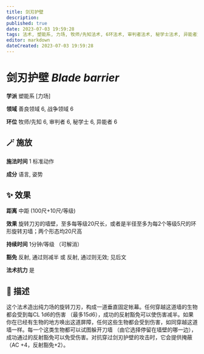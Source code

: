 ```yaml
---
title: 剑刃护壁
description: 
published: true
date: 2023-07-03 19:59:28
tags: 法术, 塑能系, 力场, 牧师/先知法术, 6环法术, 审判者法术, 秘学士法术, 异能者法术, 善良领域, 战争领域
editor: markdown
dateCreated: 2023-07-03 19:59:28
---
```


# **剑刃护壁** *Blade barrier*

**学派** 塑能系 \[力场\] 

**领域** 善良领域 6, 战争领域 6

**环位** 牧师/先知 6, 审判者 6, 秘学士 6, 异能者 6

## 🪄 施放

**施法时间** 1 标准动作

**成分** 语言, 姿势

## ✨ 效果  

**距离** 中距 (100尺+10尺/等级) 

**效果** 旋转刀刃的墙壁，至多每等级20尺长，或者是半径至多为每2个等级5尺的环形旋转刃墙；两个形态均20尺高 

**持续时间** 1分钟/等级 （可解消） 

**豁免** 反射, 通过则减半 或 反射, 通过则无效; 见后文

**法术抗力** 是

## 📖 描述

这个法术造出纯力场的旋转刀刃，构成一道垂直固定帐幕。任何穿越这道墙的生物都会受到每CL 1d6的伤害 （最多15d6），成功的反射豁免可以使伤害减半。如果你在已经有生物的地方唤出这道屏障，任何这些生物都会受到伤害，如同穿越这道墙一样。每一个这类生物都可以试图躲开刀墙 （由它选择停留在墙壁的哪一边），成功通过的反射豁免可以免受伤害。对抗穿过剑刃护壁的攻击时，它会提供掩蔽 （AC +4，反射豁免+2）。
    